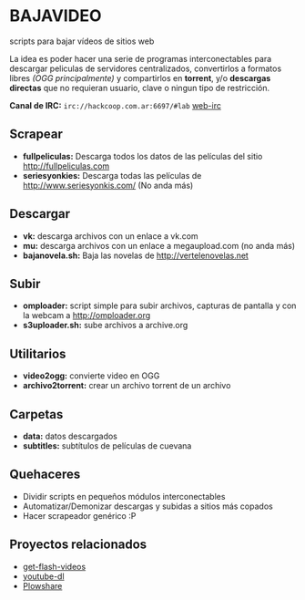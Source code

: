 BAJAVIDEO
=========

scripts para bajar vídeos de sitios web 

La idea es poder hacer una serie de programas interconectables para descargar peliculas de servidores 
centralizados, convertirlos a formatos libres *(OGG principalmente)* y compartirlos en **torrent**, y/o 
**descargas directas** que no requieran usuario, clave o ningun tipo de restricción.

**Canal de IRC:** `irc://hackcoop.com.ar:6697/#lab` [web-irc](http://hackcoop.com.ar:8338/?channels=#lab)


Scrapear
--------

- **fullpeliculas:** Descarga todos los datos de las películas del sitio http://fullpeliculas.com
- **seriesyonkies:** Descarga todas las películas de http://www.seriesyonkis.com/ (No anda más)

Descargar
---------

- **vk:** descarga archivos con un enlace a vk.com
- **mu:** descarga archivos con un enlace a megaupload.com (no anda más)
- **bajanovela.sh:** Baja las novelas de http://vertelenovelas.net

Subir
-----

- **omploader:** script simple para subir archivos, capturas de pantalla y con la webcam a http://omploader.org
- **s3uploader.sh:** sube archivos a archive.org

Utilitarios
-----------

- **video2ogg:** convierte video en OGG
- **archivo2torrent:** crear un archivo torrent de un archivo

Carpetas
--------

- **data:** datos descargados
- **subtitles:** subtítulos de películas de cuevana

Quehaceres
----------

- Dividir scripts en pequeños módulos interconectables
- Automatizar/Demonizar descargas y subidas a sitios más copados
- Hacer scrapeador genérico :P

Proyectos relacionados
----------------------

- [get-flash-videos](https://code.google.com/p/get-flash-videos/)
- [youtube-dl](http://rg3.github.com/youtube-dl/)
- [Plowshare](https://code.google.com/p/plowshare/)
